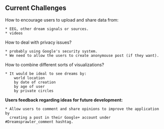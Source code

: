 ## Current Challenges

How to encourage users to upload and share data from:

	* EEG, other dream signals or sources.
	* videos


How to deal with privacy issues? 
	
	* probably using Google's security system.
	* We need to allow the users to create anonymouse post (if they want).

How to combine different sorts of visualizations?
	
	* It would be ideal to see dreams by:
		world location
		by date of creation
		by age of user
		by private circles

**Users feedback regarding ideas for future development:**
	
	* Allow users to comment and share opinions to improve the application by
	  creating a post in their Google+ account under #Dreamsprawler_comment hashtag.

	
